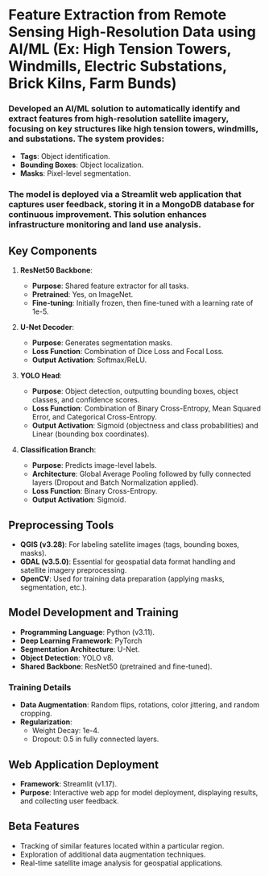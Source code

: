 # Feature Extraction from Remote Sensing High-Resolution Data using AI/ML (Ex: High Tension Towers, Windmills, Electric Substations, Brick Kilns, Farm Bunds)

### Developed an AI/ML solution to automatically identify and extract features from high-resolution satellite imagery, focusing on key structures like high tension towers, windmills, and substations. The system provides:
- **Tags**: Object identification.
- **Bounding Boxes**: Object localization.
- **Masks**: Pixel-level segmentation.
### The model is deployed via a Streamlit web application that captures user feedback, storing it in a MongoDB database for continuous improvement. This solution enhances infrastructure monitoring and land use analysis.

## Key Components
1. **ResNet50 Backbone**:
   - **Purpose**: Shared feature extractor for all tasks.
   - **Pretrained**: Yes, on ImageNet.
   - **Fine-tuning**: Initially frozen, then fine-tuned with a learning rate of 1e-5.

2. **U-Net Decoder**:
   - **Purpose**: Generates segmentation masks.
   - **Loss Function**: Combination of Dice Loss and Focal Loss.
   - **Output Activation**: Softmax/ReLU.

3. **YOLO Head**:
   - **Purpose**: Object detection, outputting bounding boxes, object classes, and confidence scores.
   - **Loss Function**: Combination of Binary Cross-Entropy, Mean Squared Error, and Categorical Cross-Entropy.
   - **Output Activation**: Sigmoid (objectness and class probabilities) and Linear (bounding box coordinates).

4. **Classification Branch**:
   - **Purpose**: Predicts image-level labels.
   - **Architecture**: Global Average Pooling followed by fully connected layers (Dropout and Batch Normalization applied).
   - **Loss Function**: Binary Cross-Entropy.
   - **Output Activation**: Sigmoid.

## Preprocessing Tools
- **QGIS (v3.28)**: For labeling satellite images (tags, bounding boxes, masks).
- **GDAL (v3.5.0)**: Essential for geospatial data format handling and satellite imagery preprocessing.
- **OpenCV**: Used for training data preparation (applying masks, segmentation, etc.).

## Model Development and Training
- **Programming Language**: Python (v3.11).
- **Deep Learning Framework**: PyTorch
- **Segmentation Architecture**: U-Net.
- **Object Detection**: YOLO v8.
- **Shared Backbone**: ResNet50 (pretrained and fine-tuned).

### Training Details
- **Data Augmentation**: Random flips, rotations, color jittering, and random cropping.
- **Regularization**:
  - Weight Decay: 1e-4.
  - Dropout: 0.5 in fully connected layers.

## Web Application Deployment
- **Framework**: Streamlit (v1.17).
- **Purpose**: Interactive web app for model deployment, displaying results, and collecting user feedback.

## Beta Features 
- Tracking of similar features located within a particular region.
- Exploration of additional data augmentation techniques.
- Real-time satellite image analysis for geospatial applications.

